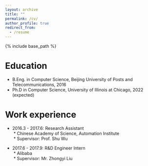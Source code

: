 ```yaml
---
layout: archive
title: ""
permalink: /cv/
author_profile: true
redirect_from:
  - /resume
---
```


{% include base_path %}

Education
======
* B.Eng. in Computer Science, Beijing University of Posts and Telecommunications, 2016  
* Ph.D in Computer Science, University of Illinois at Chicago, 2022 (expected)  

Work experience
======
* 2016.3 - 2017.6: Research Assistant  
  * Chinese Academy of Science, Automation Institute  
  * Supervisor: Prof. Shu Wu  

* 2017.6 - 2017.9: R&D Engineer Intern  
  * Alibaba  
  * Supervisor: Mr. Zhongyi Liu  

